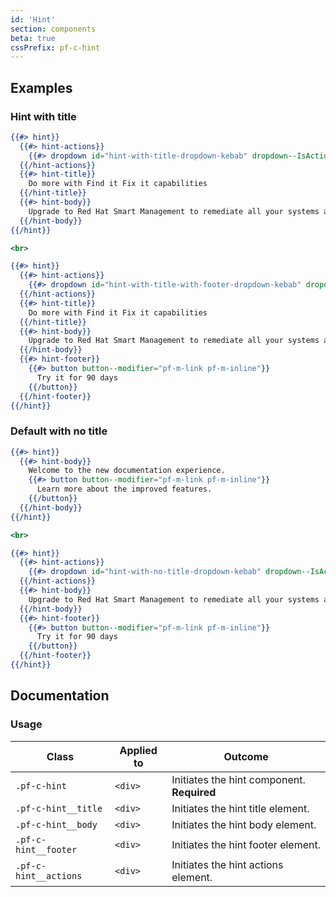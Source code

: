 ```yaml
---
id: 'Hint'
section: components
beta: true
cssPrefix: pf-c-hint
---
```


## Examples
### Hint with title
```hbs
{{#> hint}}
  {{#> hint-actions}}
    {{#> dropdown id="hint-with-title-dropdown-kebab" dropdown--IsActionMenu="true" dropdown-toggle--modifier="pf-m-plain" dropdown--HasKebabIcon="true" aria-label="Actions"}}{{/dropdown}}
  {{/hint-actions}}
  {{#> hint-title}}
    Do more with Find it Fix it capabilities
  {{/hint-title}}
  {{#> hint-body}}
    Upgrade to Red Hat Smart Management to remediate all your systems across regions and geographies.
  {{/hint-body}}
{{/hint}}

<br>

{{#> hint}}
  {{#> hint-actions}}
    {{#> dropdown id="hint-with-title-with-footer-dropdown-kebab" dropdown--IsActionMenu="true" dropdown-toggle--modifier="pf-m-plain" dropdown--HasKebabIcon="true" aria-label="Actions"}}{{/dropdown}}
  {{/hint-actions}}
  {{#> hint-title}}
    Do more with Find it Fix it capabilities
  {{/hint-title}}
  {{#> hint-body}}
    Upgrade to Red Hat Smart Management to remediate all your systems across regions and geographies.
  {{/hint-body}}
  {{#> hint-footer}}
    {{#> button button--modifier="pf-m-link pf-m-inline"}}
      Try it for 90 days
    {{/button}}
  {{/hint-footer}}
{{/hint}}
```

### Default with no title
```hbs
{{#> hint}}
  {{#> hint-body}}
    Welcome to the new documentation experience.
    {{#> button button--modifier="pf-m-link pf-m-inline"}}
      Learn more about the improved features.
    {{/button}}
  {{/hint-body}}
{{/hint}}

<br>

{{#> hint}}
  {{#> hint-actions}}
    {{#> dropdown id="hint-with-no-title-dropdown-kebab" dropdown--IsActionMenu="true" dropdown-toggle--modifier="pf-m-plain" dropdown--HasKebabIcon="true" aria-label="Actions"}}{{/dropdown}}
  {{/hint-actions}}
  {{#> hint-body}}
    Upgrade to Red Hat Smart Management to remediate all your systems across regions and geographies.
  {{/hint-body}}
  {{#> hint-footer}}
    {{#> button button--modifier="pf-m-link pf-m-inline"}}
      Try it for 90 days
    {{/button}}
  {{/hint-footer}}
{{/hint}}
```

## Documentation


### Usage
| Class | Applied to | Outcome |
| -- | -- | -- |
| `.pf-c-hint` | `<div>` | Initiates the hint component. **Required** |
| `.pf-c-hint__title` | `<div>` | Initiates the hint title element. |
| `.pf-c-hint__body` | `<div>` | Initiates the hint body element. |
| `.pf-c-hint__footer` | `<div>` | Initiates the hint footer element. |
| `.pf-c-hint__actions` | `<div>` | Initiates the hint actions element. |
